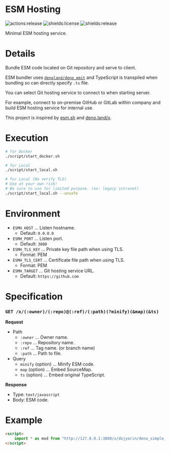 # **ESM Hosting**
![actions:release](https://github.com/dojyorin/esm_hosting/actions/workflows/release.yaml/badge.svg)
![shields:license](https://img.shields.io/github/license/dojyorin/esm_hosting)
![shields:release](https://img.shields.io/github/release/dojyorin/esm_hosting)

Minimal ESM hosting service.

# Details
Bundle ESM code located on Git repository and serve to client.

ESM bundler uses [`denoland/deno_emit`](https://github.com/denoland/deno_emit) and TypeScript is transpiled when bundling so can directly specify `.ts` file.

You can select Git hosting service to connect to when starting server.

For example, connect to on-premise GitHub or GitLab within company and build ESM hosting service for internal use.

This project is inspired by [esm.sh](https://esm.sh) and [deno.land/x](https://deno.land/x).

# Execution
```sh
# for Docker
./script/start_docker.sh

# for Local
./script/start_local.sh

# for Local (No verify TLS)
# Use at your own risk!
# Be sure to use for limited purpose. (ex: legacy intranet)
./script/start_local.sh --unsafe
```

# Environment
- `ESMH_HOST` ... Listen hostname.
    - Default: `0.0.0.0`
- `ESMH_PORT` ... Listen port.
    - Default: `3080`
- `ESMH_TLS_KEY` ... Private key file path when using TLS.
    - Format: PEM
- `ESMH_TLS_CERT` ... Certificate file path when using TLS.
    - Format: PEM
- `ESMH_TARGET` ... Git hosting service URL.
    - Default: `https://github.com`

# Specification
### `GET /x/(:owner)/(:repo)@(:ref)/(:path)(?minify)(&map)(&ts)`

**Request**

- Path
    - `:owner` ... Owner name.
    - `:repo` ... Repository name.
    - `:ref` ... Tag name. (or branch name)
    - `:path` ... Path to file.
- Query
    - `minify` (option) ... Minify ESM code.
    - `map` (option) ... Embed SourceMap.
    - `ts` (option) ... Embed original TypeScript.

**Response**

- Type: `text/javascript`
- Body: ESM code.

# Example
```html
<script>
    import * as mod from "http://127.0.0.1:3080/x/dojyorin/deno_simple_utility@v1.0.0/mod.ts";
</script>
```